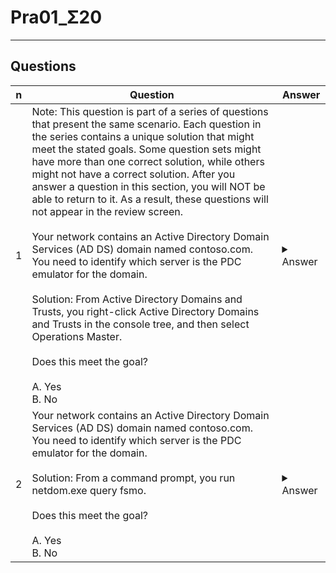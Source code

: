 # Pra01_Σ20

---

## Questions
|n|Question|Answer|
|-|--------|------|
|1|Note: This question is part of a series of questions that present the same scenario. Each question in the series contains a unique solution that might meet the stated goals. Some question sets might have more than one correct solution, while others might not have a correct solution. After you answer a question in this section, you will NOT be able to return to it. As a result, these questions will not appear in the review screen.<br/><br/> Your network contains an Active Directory Domain Services (AD DS) domain named contoso.com. You need to identify which server is the PDC emulator for the domain.<br/><br/>Solution: From Active Directory Domains and Trusts, you right-click Active Directory Domains and Trusts in the console tree, and then select Operations Master.<br/><br/>Does this meet the goal?<br/><br/>A. Yes<br/> B. No|<details><summary>Answer</summary>No<br/><br/><img src="https://i.imgur.com/H5NbZhh.png"><img src="https://i.imgur.com/0WPomlj.png"></details>|
|2|Your network contains an Active Directory Domain Services (AD DS) domain named contoso.com. You need to identify which server is the PDC emulator for the domain.<br/><br/>Solution: From a command prompt, you run netdom.exe query fsmo.<br/><br/>Does this meet the goal?<br/><br/>A. Yes <br/>B. No|<details><summary>Answer</summary>true<br/><br/><img src="https://i.imgur.com/NA1Okz1.png"></details>|
